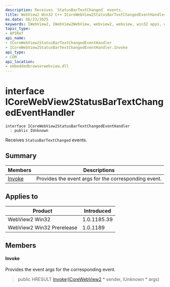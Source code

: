 ```yaml
---
description: Receives `StatusBarTextChanged` events.
title: WebView2 Win32 C++ ICoreWebView2StatusBarTextChangedEventHandler
ms.date: 06/23/2025
keywords: IWebView2, IWebView2WebView, webview2, webview, win32 apps, win32, edge, ICoreWebView2, ICoreWebView2Controller, browser control, edge html, ICoreWebView2StatusBarTextChangedEventHandler
topic_type: 
- APIRef
api_name:
- ICoreWebView2StatusBarTextChangedEventHandler
- ICoreWebView2StatusBarTextChangedEventHandler.Invoke
api_type:
- COM
api_location:
- embeddedbrowserwebview.dll
---
```


# interface ICoreWebView2StatusBarTextChangedEventHandler

```
interface ICoreWebView2StatusBarTextChangedEventHandler
  : public IUnknown
```

Receives `StatusBarTextChanged` events.

## Summary

 Members                        | Descriptions
--------------------------------|---------------------------------------------
[Invoke](#invoke) | Provides the event args for the corresponding event.

## Applies to

Product                         | Introduced
--------------------------------|---------------------------------------------
WebView2 Win32            |    1.0.1185.39
WebView2 Win32 Prerelease |    1.0.1189

## Members

#### Invoke

Provides the event args for the corresponding event.

> public HRESULT [Invoke](#invoke)([ICoreWebView2](icorewebview2.md#icorewebview2) * sender, IUnknown * args)

